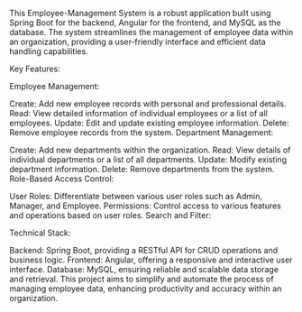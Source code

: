 This Employee-Management System is a robust application built using Spring Boot for the backend, Angular for the frontend, and MySQL as the database. The system streamlines the management of employee data within an organization, providing a user-friendly interface and efficient data handling capabilities.

Key Features:

Employee Management:

Create: Add new employee records with personal and professional details.
Read: View detailed information of individual employees or a list of all employees.
Update: Edit and update existing employee information.
Delete: Remove employee records from the system.
Department Management:

Create: Add new departments within the organization.
Read: View details of individual departments or a list of all departments.
Update: Modify existing department information.
Delete: Remove departments from the system.
Role-Based Access Control:

User Roles: Differentiate between various user roles such as Admin, Manager, and Employee.
Permissions: Control access to various features and operations based on user roles.
Search and Filter:

Technical Stack:

Backend: Spring Boot, providing a RESTful API for CRUD operations and business logic.
Frontend: Angular, offering a responsive and interactive user interface.
Database: MySQL, ensuring reliable and scalable data storage and retrieval.
This project aims to simplify and automate the process of managing employee data, enhancing productivity and accuracy within an organization.
